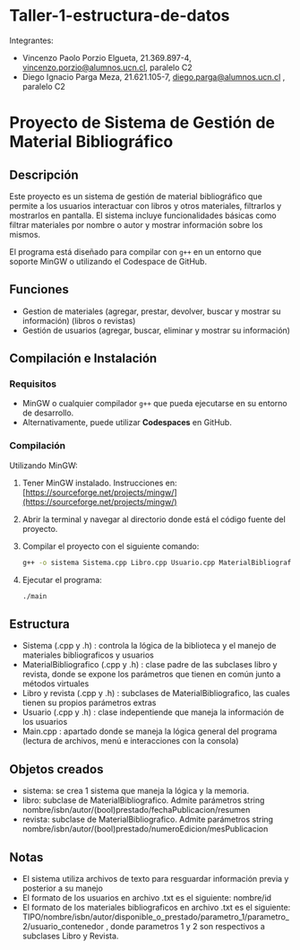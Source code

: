 # Taller-1-estructura-de-datos
Integrantes:
* Vincenzo Paolo Porzio Elgueta, 21.369.897-4, vincenzo.porzio@alumnos.ucn.cl, paralelo C2
* Diego Ignacio Parga Meza, 21.621.105-7, diego.parga@alumnos.ucn.cl , paralelo C2


# Proyecto de Sistema de Gestión de Material Bibliográfico

## Descripción
Este proyecto es un sistema de gestión de material bibliográfico que permite a los usuarios interactuar con libros y otros materiales, filtrarlos y mostrarlos en pantalla. El sistema incluye funcionalidades básicas como filtrar materiales por nombre o autor y mostrar información sobre los mismos.

El programa está diseñado para compilar con `g++` en un entorno que soporte MinGW o utilizando el Codespace de GitHub.

## Funciones
   * Gestion de materiales (agregar, prestar, devolver, buscar y mostrar su información) (libros o revistas)
   * Gestión de usuarios (agregar, buscar, eliminar y mostrar su información)

## Compilación e Instalación

### Requisitos
- MinGW o cualquier compilador `g++` que pueda ejecutarse en su entorno de desarrollo.
- Alternativamente, puede utilizar **Codespaces** en GitHub.

### Compilación
Utilizando MinGW:
1. Tener MinGW instalado. Instrucciones en: [https://sourceforge.net/projects/mingw/](https://sourceforge.net/projects/mingw/)
2. Abrir la terminal y navegar al directorio donde está el código fuente del proyecto.
3. Compilar el proyecto con el siguiente comando:

   ```bash
   g++ -o sistema Sistema.cpp Libro.cpp Usuario.cpp MaterialBibliografico.cpp -std=c++11
4. Ejecutar el programa:
   
   ```bash
   ./main
## Estructura 
   * Sistema (.cpp y .h) : controla la lógica de la biblioteca y el manejo de materiales bibliograficos y usuarios
   * MaterialBibliografico (.cpp y .h) : clase padre de las subclases libro y revista, donde se expone los parámetros que tienen en común junto a métodos virtuales
   * Libro y revista (.cpp y .h) : subclases de MaterialBibliografico, las cuales tienen su propios parámetros extras
   * Usuario (.cpp y .h) : clase indepentiende que maneja la información de los usuarios
   * Main.cpp : apartado donde se maneja la lógica general del programa (lectura de archivos, menú e interacciones con la consola)

## Objetos creados
   * sistema: se crea 1 sistema que maneja la lógica y la memoria. 
   * libro: subclase de MaterialBibliografico. Admite parámetros string nombre/isbn/autor/(bool)prestado/fechaPublicacion/resumen
   * revista: subclase de MaterialBibliografico. Admite parámetros string nombre/isbn/autor/(bool)prestado/numeroEdicion/mesPublicacion

## Notas
   * El sistema utiliza archivos de texto para resguardar información previa y posterior a su manejo
   * El formato de los usuarios en archivo .txt es el siguiente:  nombre/id
   * El formato de los materiales bibliograficos en archivo .txt es el siguiente:  TIPO/nombre/isbn/autor/disponible_o_prestado/parametro_1/parametro_2/usuario_contenedor , donde parametros 1 y 2 son respectivos a subclases Libro y Revista.
